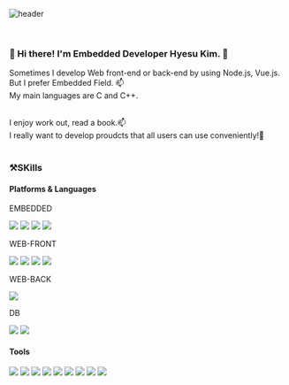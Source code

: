 ![header](https://capsule-render.vercel.app/api?type=soft&color=auto&height=300&section=header&text=WELCOME&fontSize=90&desc=Hyesu's%20github%20profile&descAlignY=68&descAlign=64)

<br/>

<h3>👋 Hi there! I'm Embedded Developer Hyesu Kim. 💞️</h3>
Sometimes I develop Web front-end or back-end by using Node.js, Vue.js.<br/>
But I prefer Embedded Field. 📫<br/>
My main languages are C and C++.<br/>

<br/>

I enjoy work out, read a book.📫<br/>
I really want to develop proudcts that all users can use conveniently!🌱<br/>
<br/>

<h3>⚒️SKills</h3>
<h4>Platforms & Languages</h4>

<p>EMBEDDED</p>

<p display="inline-block">
<img src="https://img.shields.io/badge/C-A8B9CC?style=for-the-badge&logo=C&logoColor=white">
<img src="https://img.shields.io/badge/C++-00599C?style=for-the-badge&logo=C%2B%2B&logoColor=white">
<img src="https://img.shields.io/badge/Linux-FCC624?style=for-the-badge&logo=Linux&logoColor=white">
<img src="https://img.shields.io/badge/Python-3776AB?style=for-the-badge&logo=Python&logoColor=white">
</p>

<p>WEB-FRONT</p>

<p display="inline-block">
<img src="https://img.shields.io/badge/HTML-E34F26?style=for-the-badge&logo=HTML5&logoColor=white">
<img src="https://img.shields.io/badge/CSS-1572B6?style=for-the-badge&logo=CSS3&logoColor=white">
<img src="https://img.shields.io/badge/JavaScript-F7DF1E?style=for-the-badge&logo=JavaScript&logoColor=white">
<img src="https://img.shields.io/badge/Vue-4FC08D?style=for-the-badge&logo=Vue.js&logoColor=white">
</p>

<p>WEB-BACK</p>

<p display="inline-block">
<img src="https://img.shields.io/badge/Node-339933?style=for-the-badge&logo=Node.js&logoColor=white">
</p>

<p>DB</p>

<p display="inline-block">
<img src="https://img.shields.io/badge/MySQL-4479A1?style=for-the-badge&logo=MySQL&logoColor=white">
<img src="https://img.shields.io/badge/PostgreSQL-4169E1?style=for-the-badge&logo=PostgreSQL&logoColor=white">
</p>

<h4>Tools</h4>

<p display="inline-block">
<img src="https://img.shields.io/badge/Git-F05032?style=for-the-badge&logo=Git&logoColor=white">
<img src="https://img.shields.io/badge/Visual_Studio-5C2D91?style=for-the-badge&logo=Visual Studio&logoColor=white">
<img src="https://img.shields.io/badge/Visual_Studio_Code-007ACC?style=for-the-badge&logo=Visual_Studio_Code&logoColor=white">
<img src="https://img.shields.io/badge/PyCharm-000000?style=for-the-badge&logo=PyCharm&logoColor=white">
<img src="https://img.shields.io/badge/Arduino-00979D?style=for-the-badge&logo=Arduino&logoColor=white">
<img src="https://img.shields.io/badge/Raspberry_Pi-A22846?style=for-the-badge&logo=Raspberry_Pi&logoColor=white">
<img src="https://img.shields.io/badge/Postman-FF6C37?style=for-the-badge&logo=Postman&logoColor=white">
<img src="https://img.shields.io/badge/Amazon_AWS-232F3E?style=for-the-badge&logo=Amazon_AWS&logoColor=white">
<img src="https://img.shields.io/badge/Firebase-FFCA28?style=for-the-badge&logo=Firebase&logoColor=white">
</p>


<!---
h2222y/h2222y is a ✨ special ✨ repository because its `README.md` (this file) appears on your GitHub profile.
You can click the Preview link to take a look at your changes.
--->

